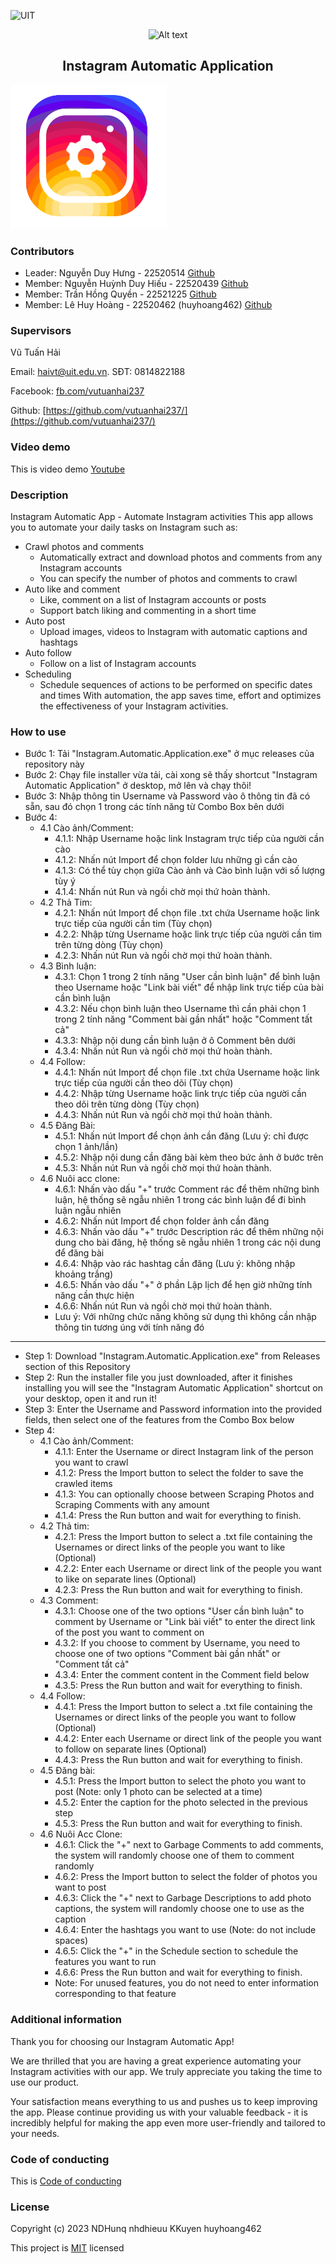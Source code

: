 ![UIT](https://img.shields.io/badge/from-UIT%20VNUHCM-blue?style=for-the-badge&link=https%3A%2F%2Fwww.uit.edu.vn%2F)
<p align="center">
  <img src="https://www.uit.edu.vn/sites/vi/files/banner_uit.png" alt="Alt text">
</p>

 <h2 align="center"> Instagram Automatic Application </h2>
 <img src="https://github.com/NDHunq/IT008/blob/main/Project/Instagram/Instagram/Resources/icons8-setting-96.png?raw=true" width="250"  />

<h3>Contributors</h3>

- Leader: Nguyễn Duy Hưng - 22520514 [Github](https://github.com/NDHunq/)
- Member: Nguyễn Huỳnh Duy Hiếu - 22520439 [Github](https://github.com/nhdhieuu/)
- Member: Trần Hồng Quyền - 22521225 [Github](https://github.com/KKuyen/)
- Member: Lê Huy Hoàng - 22520462 (huyhoang462) [Github](https://github.com/huyhoang462/)

<h3>Supervisors</h3>

Vũ Tuấn Hải

Email: haivt@uit.edu.vn. SĐT: 0814822188

Facebook: [fb.com/vutuanhai237](fb.com/vutuanhai237)

Github: [https://github.com/vutuanhai237/](https://github.com/vutuanhai237/)

<h3>Video demo</h3>

This is video demo [Youtube](https://youtu.be/aywQOSOnFmo?si=mWcD-GO_qT9nIpeb)

<h3>Description</h3>

Instagram Automatic App - Automate Instagram activities
This app allows you to automate your daily tasks on Instagram such as:
   - Crawl photos and comments
      - Automatically extract and download photos and comments from any Instagram accounts
      - You can specify the number of photos and comments to crawl
   - Auto like and comment
      - Like, comment on a list of Instagram accounts or posts
      - Support batch liking and commenting in a short time
   - Auto post
      - Upload images, videos to Instagram with automatic captions and hashtags
   - Auto follow
      - Follow on a list of Instagram accounts
   - Scheduling
      - Schedule sequences of actions to be performed on specific dates and times
With automation, the app saves time, effort and optimizes the effectiveness of your Instagram activities.


<h3>How to use</h3>

- Bước 1: Tải "Instagram.Automatic.Application.exe" ở mục releases của repository này
- Bước 2: Chạy file installer vừa tải, cài xong sẽ thấy shortcut "Instagram Automatic Application" ở desktop, mở lên và chạy thôi!
- Bước 3: Nhập thông tin Username và Password vào ô thông tin đã có sẵn, sau đó chọn 1 trong các tính năng từ Combo Box bên dưới
- Bước 4:
   - 4.1 Cào ảnh/Comment: 
      - 4.1.1: Nhập Username hoặc link Instagram trực tiếp của người cần cào
      - 4.1.2: Nhấn nút Import để chọn folder lưu những gì cần cào
      - 4.1.3: Có thể tùy chọn giữa Cào ảnh và Cào bình luận với số lượng tùy ý
      - 4.1.4: Nhấn nút Run và ngồi chờ mọi thứ hoàn thành.
   - 4.2 Thả Tim:
      - 4.2.1: Nhấn nút Import để chọn file .txt chứa Username hoặc link trực tiếp của người cần tim (Tùy chọn)
      - 4.2.2: Nhập từng Username hoặc link trực tiếp của người cần tim trên từng dòng (Tùy chọn)
      - 4.2.3: Nhấn nút Run và ngồi chờ mọi thứ hoàn thành.
   - 4.3 Bình luận:
      - 4.3.1: Chọn 1 trong 2 tính năng "User cần bình luận" để bình luận theo Username hoặc "Link bài viết" để nhập link trực tiếp của bài cần bình luận 
      - 4.3.2: Nếu chọn bình luận theo Username thì cần phải chọn 1 trong 2 tính năng "Comment bài gần nhất" hoặc "Comment tất cả"
      - 4.3.3: Nhập nội dung cần bình luận ở ô Comment bên dưới
      - 4.3.4: Nhấn nút Run và ngồi chờ mọi thứ hoàn thành.
   - 4.4 Follow:
      - 4.4.1: Nhấn nút Import để chọn file .txt chứa Username hoặc link trực tiếp của người cần theo dõi (Tùy chọn)
      - 4.4.2: Nhập từng Username hoặc link trực tiếp của người cần theo dõi trên từng dòng (Tùy chọn)
      - 4.4.3: Nhấn nút Run và ngồi chờ mọi thứ hoàn thành.
   - 4.5 Đăng Bài:
      - 4.5.1: Nhấn nút Import để chọn ảnh cần đăng (Lưu ý: chỉ được chọn 1 ảnh/lần)
      - 4.5.2: Nhập nội dung cần đăng bài kèm theo bức ảnh ở bước trên
      - 4.5.3: Nhấn nút Run và ngồi chờ mọi thứ hoàn thành.
   - 4.6 Nuôi acc clone: 
      - 4.6.1: Nhấn vào dấu "+" trước Comment rác để thêm những bình luận, hệ thống sẽ ngẫu nhiên 1 trong các bình luận để đi bình luận ngẫu nhiên
      - 4.6.2: Nhấn nút Import để chọn folder ảnh cần đăng
      - 4.6.3: Nhấn vào dấu "+" trước Description rác để thêm những nội dung cho bài đăng, hệ thống sẽ ngẫu nhiên 1 trong các nội dung để đăng bài
      - 4.6.4: Nhập vào rác hashtag cần đăng (Lưu ý: không nhập khoảng trắng)
      - 4.6.5: Nhấn vào dấu "+" ở phần Lập lịch để hẹn giờ những tính năng cần thực hiện
      - 4.6.6: Nhấn nút Run và ngồi chờ mọi thứ hoàn thành.
      - Lưu ý: Với những chức năng không sử dụng thì không cần nhập thông tin tương úng với tính năng đó

---
- Step 1: Download "Instagram.Automatic.Application.exe" from Releases section of this Repository
- Step 2: Run the installer file you just downloaded, after it finishes installing you will see the "Instagram Automatic Application" shortcut on your desktop, open it and run it!
- Step 3: Enter the Username and Password information into the provided fields, then select one of the features from the Combo Box below
- Step 4:
   - 4.1 Cào ảnh/Comment: 
      - 4.1.1: Enter the Username or direct Instagram link of the person you want to crawl
      - 4.1.2: Press the Import button to select the folder to save the crawled items
      - 4.1.3: You can optionally choose between Scraping Photos and Scraping Comments with any amount
      - 4.1.4: Press the Run button and wait for everything to finish.
   - 4.2 Thả tim:
      - 4.2.1: Press the Import button to select a .txt file containing the Usernames or direct links of the people you want to like (Optional)
      - 4.2.2: Enter each Username or direct link of the people you want to like on separate lines (Optional)
      - 4.2.3: Press the Run button and wait for everything to finish.
   - 4.3 Comment:
      - 4.3.1: Choose one of the two options "User cần bình luận" to comment by Username or "Link bài viết" to enter the direct link of the post you want to comment on
      - 4.3.2: If you choose to comment by Username, you need to choose one of two options "Comment bài gần nhất" or "Comment tất cả"
      - 4.3.4: Enter the comment content in the Comment field below
      - 4.3.5: Press the Run button and wait for everything to finish.
   - 4.4 Follow:
      - 4.4.1: Press the Import button to select a .txt file containing the Usernames or direct links of the people you want to follow (Optional)
      - 4.4.2: Enter each Username or direct link of the people you want to follow on separate lines (Optional)
      - 4.4.3: Press the Run button and wait for everything to finish.
   - 4.5 Đăng bài:
      - 4.5.1: Press the Import button to select the photo you want to post (Note: only 1 photo can be selected at a time)
      - 4.5.2: Enter the caption for the photo selected in the previous step
      - 4.5.3: Press the Run button and wait for everything to finish.
   - 4.6 Nuôi Acc Clone:
      - 4.6.1: Click the "+" next to Garbage Comments to add comments, the system will randomly choose one of them to comment randomly
      - 4.6.2: Press the Import button to select the folder of photos you want to post
      - 4.6.3: Click the "+" next to Garbage Descriptions to add photo captions, the system will randomly choose one to use as the caption
      - 4.6.4: Enter the hashtags you want to use (Note: do not include spaces)
      - 4.6.5: Click the "+" in the Schedule section to schedule the features you want to run
      - 4.6.6: Press the Run button and wait for everything to finish.
      - Note: For unused features, you do not need to enter information corresponding to that feature

<h3>Additional information</h3>

Thank you for choosing our Instagram Automatic App!

We are thrilled that you are having a great experience automating your Instagram activities with our app. We truly appreciate you taking the time to use our product.

Your satisfaction means everything to us and pushes us to keep improving the app. Please continue providing us with your valuable feedback - it is incredibly helpful for making the app even more user-friendly and tailored to your needs.

<h3>Code of conducting</h3>

This is [Code of conducting](https://github.com/NDHunq/IT008/blob/main/CODE_OF_CONDUCT.md)

<h3>License</h3>

Copyright (c) 2023 NDHunq nhdhieuu KKuyen huyhoang462

This project is [MIT](https://github.com/NDHunq/IT008/blob/main/LICENSE) licensed
